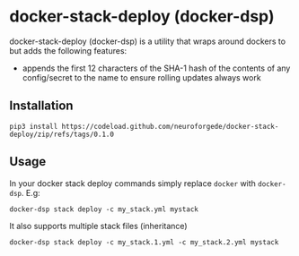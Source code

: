 docker-stack-deploy (docker-dsp)
================================

docker-stack-deploy (docker-dsp) is a utility that wraps around dockers to but adds the following features:

- appends the first 12 characters of the SHA-1 hash of the contents of any config/secret to the name to ensure rolling updates always work

Installation
------------

```
pip3 install https://codeload.github.com/neuroforgede/docker-stack-deploy/zip/refs/tags/0.1.0
```

Usage
-----

In your docker stack deploy commands simply replace `docker` with `docker-dsp`. E.g:

```
docker-dsp stack deploy -c my_stack.yml mystack
```

It also supports multiple stack files (inheritance)

```
docker-dsp stack deploy -c my_stack.1.yml -c my_stack.2.yml mystack
```